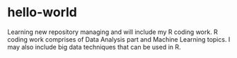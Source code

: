 # hello-world
Learning new repository managing and will include my R coding work. 
R coding work comprises of Data Analysis part and Machine Learning topics. 
I may also include big data techniques that can be used in R.
